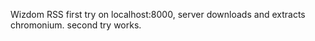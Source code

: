 Wizdom RSS
first try on localhost:8000, server downloads and extracts chromonium.
second try works.
